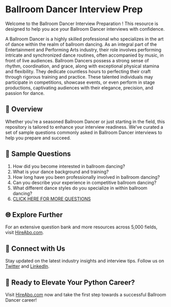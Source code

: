 # Ballroom Dancer Interview Prep

Welcome to the Ballroom Dancer Interview Preparation ! This resource is designed to help you ace your Ballroom Dancer interviews with confidence.

A Ballroom Dancer is a highly skilled professional who specializes in the art of dance within the realm of ballroom dancing. As an integral part of the Entertainment and Performing Arts industry, their role involves performing intricate and synchronized dance routines, often accompanied by music, in front of live audiences. Ballroom Dancers possess a strong sense of rhythm, coordination, and grace, along with exceptional physical stamina and flexibility. They dedicate countless hours to perfecting their craft through rigorous training and practice. These talented individuals may participate in competitions, showcase events, or even perform in stage productions, captivating audiences with their elegance, precision, and passion for dance.

## 🚀 Overview

Whether you're a seasoned Ballroom Dancer or just starting in the field, this repository is tailored to enhance your interview readiness. We've curated a set of sample questions commonly asked in Ballroom Dancer interviews to help you prepare and succeed.

## 📝 Sample Questions

1. How did you become interested in ballroom dancing?
2. What is your dance background and training?
3. How long have you been professionally involved in ballroom dancing?
4. Can you describe your experience in competitive ballroom dancing?
5. What different dance styles do you specialize in within ballroom dancing?
6. [CLICK HERE FOR MORE QUESTIONS](https://hireabo.com/job/16_4_8/Ballroom%20Dancer)

## 🌐 Explore Further

For an extensive question bank and more resources across 5,000 fields, visit [HireAbo.com](https://www.hireabo.com).

## 📱 Connect with Us

Stay updated on the latest industry insights and interview tips. Follow us on [Twitter](https://twitter.com/hireabo) and [LinkedIn](https://www.linkedin.com/in/hire-abo-3609972a8/).

## 🚀 Ready to Elevate Your Python Career?

Visit [HireAbo.com](https://www.hireabo.com) now and take the first step towards a successful Ballroom Dancer career!